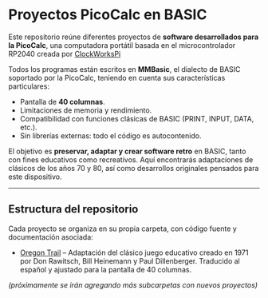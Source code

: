 # Proyectos PicoCalc en BASIC

Este repositorio reúne diferentes proyectos de **software desarrollados para la PicoCalc**, una computadora portátil basada en el microcontrolador RP2040 creada por [ClockWorksPi](https://www.clockworkpi.com/picocalc)

Todos los programas están escritos en **MMBasic**, el dialecto de BASIC soportado por la PicoCalc, teniendo en cuenta sus características particulares:

* Pantalla de **40 columnas**.
* Limitaciones de memoria y rendimiento.
* Compatibilidad con funciones clásicas de BASIC (PRINT, INPUT, DATA, etc.).
* Sin librerías externas: todo el código es autocontenido.

El objetivo es **preservar, adaptar y crear software retro** en BASIC, tanto con fines educativos como recreativos. Aquí encontrarás adaptaciones de clásicos de los años 70 y 80, así como desarrollos originales pensados para este dispositivo.

---

## Estructura del repositorio

Cada proyecto se organiza en su propia carpeta, con código fuente y documentación asociada:

* [Oregon Trail](./oregontrail) – Adaptación del clásico juego educativo creado en 1971 por Don Rawitsch, Bill Heinemann y Paul Dillenberger. Traducido al español y ajustado para la pantalla de 40 columnas.

*(próximamente se irán agregando más subcarpetas con nuevos proyectos)*

